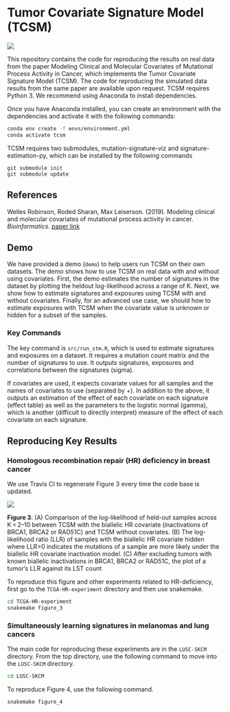 # Tumor Covariate Signature Model (TCSM)
<img src='https://travis-ci.org/lrgr/tcsm.svg?branch=master'>

This repository contains the code for reproducing the results on real data from the paper Modeling Clinical and Molecular Covariates of Mutational Process Activity in Cancer, which implements the Tumor Covariate Signature Model (TCSM). The code for reproducing the simulated data results from the same paper are available upon request. TCSM requires Python 3. We recommend using Anaconda to install dependencies.

Once you have Anaconda installed, you can create an environment with the dependencies and activate it with the following commands:
```bash
conda env create -f envs/environment.yml
conda activate tcsm
```

TCSM requires two submodules, mutation-signature-viz and signature-estimation-py, which can be installed by the following commands
```
git submodule init
git submodule update
```

## References

Welles Robinson, Roded Sharan, Max Leiserson. (2019). Modeling clinical and molecular covariates of mutational process activity in cancer. _Bioinformatics_. [paper link](https://doi.org/10.1093/bioinformatics/btz340)

## Demo

We have provided a demo (`demo`) to help users run TCSM on their own datasets. The demo shows how to use TCSM on real data with and without using covariates. First, the demo estimates the number of signatures in the dataset by plotting the heldout log-likelihood across a range of K. Next, we show how to estimate signatures and exposures using TCSM with and without covariates. Finally, for an advanced use case, we should how to estimate exposures with TCSM when the covariate value is unknown or hidden for a subset of the samples.

### Key Commands

The key command is `src/run_stm.R`, which is used to estimate signatures and exposures on a dataset. It requires a mutation count matrix and the number of signatures to use. It outputs signatures, exposures and correlations between the signatures (sigma).

If covariates are used, it expects covariate values for all samples and the names of covariates to use (separated by +). In addition to the above, it outputs an estimation of the effect of each covariate on each signature (effect table) as well as the parameters to the logistic normal (gamma), which is another (difficult to directly interpret) measure of the effect of each covariate on each signature.

## Reproducing Key Results

### Homologous recombination repair (HR) deficiency in breast cancer

We use Travis CI to regenerate Figure 3 every time the code base is updated.

<!-- <img src='http://tcsm.lrgr.io/fig2.png'>

**Figure 2**: Benchmark of TCSM with (red) and without (blue) covariates and NMF-based SomaticSignatures (green) on synthetic data. (A) Cosine similarity of inferred signatures (β) to hidden Signatures 3 and 5 using the true K = 4 averaged across 50 datasets, varying the number of samples. (B) Mean-squared error of the inferred exposures (θ) for the same datasets as in (A) -->

<img src='http://tcsm.lrgr.io/fig3.png'>

**Figure 3**: (A) Comparison of the log-likelihood of held-out samples across K = 2–10 between TCSM with the biallelic HR covariate (inactivations of BRCA1, BRCA2 or RAD51C) and TCSM without covariates. (B) The log-likelihood ratio (LLR) of samples with the biallelic HR covariate hidden where LLR>0 indicates the mutations of a sample are more likely under the biallelic HR covariate inactivation model. (C) After excluding tumors with known biallelic inactivations in BRCA1, BRCA2 or RAD51C, the plot of a tumor’s LLR against its LST count



To reproduce this figure and other experiments related to HR-deficiency, first go to the `TCGA-HR-experiment` directory and then use snakemake.

```bash
cd TCGA-HR-experiment
snakemake figure_3
```

### Simultaneously learning signatures in melanomas and lung cancers
The main code for reproducing these experiments are in the `LUSC-SKCM` directory. From the top directory, use the following command to move into the `LUSC-SKCM` directory.

```bash
cd LUSC-SKCM
```

To reproduce Figure 4, use the following command.

```bash
snakemake figure_4
```
